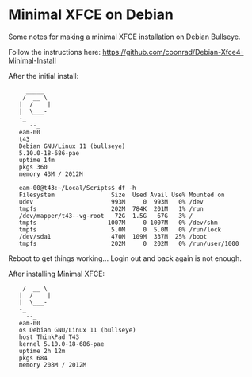 # Minimal XFCE on Debian

Some notes for making a minimal XFCE installation on Debian Bullseye.

Follow the instructions here: https://github.com/coonrad/Debian-Xfce4-Minimal-Install

After the initial install:

         _____
        /  __ \
       |  /    |
       |  \___-
       -_
          --_
       eam-00
       t43
       Debian GNU/Linux 11 (bullseye)
       5.10.0-18-686-pae
       uptime 14m
       pkgs 360
       memory 43M / 2012M

       eam-00@t43:~/Local/Scripts$ df -h
       Filesystem                Size  Used Avail Use% Mounted on
       udev                      993M     0  993M   0% /dev
       tmpfs                     202M  784K  201M   1% /run
       /dev/mapper/t43--vg-root   72G  1.5G   67G   3% /
       tmpfs                    1007M     0 1007M   0% /dev/shm
       tmpfs                     5.0M     0  5.0M   0% /run/lock
       /dev/sda1                 470M  109M  337M  25% /boot
       tmpfs                     202M     0  202M   0% /run/user/1000

Reboot to get things working... Login out and back again is not enough.

After installing Minimal XFCE:



        /  __ \
       |  /    |
       |  \___-
       -_
         --_
       eam-00
       os Debian GNU/Linux 11 (bullseye)
       host ThinkPad T43
       kernel 5.10.0-18-686-pae
       uptime 2h 12m
       pkgs 684
       memory 208M / 2012M




